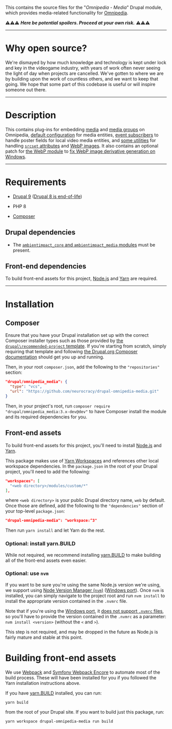 This contains the source files for the "*Omnipedia - Media*" Drupal module,
which provides media-related functionality for
[Omnipedia](https://omnipedia.app/).

⚠️⚠️⚠️ ***Here be potential spoilers. Proceed at your own risk.*** ⚠️⚠️⚠️

----

# Why open source?

We're dismayed by how much knowledge and technology is kept under lock and key
in the videogame industry, with years of work often never seeing the light of
day when projects are cancelled. We've gotten to where we are by building upon
the work of countless others, and we want to keep that going. We hope that some
part of this codebase is useful or will inspire someone out there.

----

# Description

This contains plug-ins for embedding
[media](/src/Plugin/Omnipedia/Element/Media.php) and [media
groups](/src/Plugin/Omnipedia/Element/MediaGroup.php) on Omnipedia, [default
configuration](/config) for media entities, [event
subscribers](/src/EventSubscriber) to handle poster fields for local video media
entities, and [some utilities](/src/Utility) for handling [`srcset`
attributes](https://developer.mozilla.org/en-US/docs/Web/HTML/Element/img#attr-srcset)
and [WebP
images](https://developer.mozilla.org/en-US/docs/Web/Media/Formats/Image_types#webp_image).
It also contains an optional patch for [the WebP
module](https://www.drupal.org/project/webp) to [fix WebP image derivative
generation on
Windows](https://www.drupal.org/project/webp/issues/3161795#comment-14096421).

----

# Requirements

* [Drupal 9](https://www.drupal.org/download) ([Drupal 8 is end-of-life](https://www.drupal.org/psa-2021-11-30))

* PHP 8

* [Composer](https://getcomposer.org/)

## Drupal dependencies

* The [```ambientimpact_core``` and ```ambientimpact_media``` modules](https://github.com/Ambient-Impact/drupal-modules) must be present.

## Front-end dependencies

To build front-end assets for this project, [Node.js](https://nodejs.org/) and
[Yarn](https://yarnpkg.com/) are required.

----

# Installation

## Composer

Ensure that you have your Drupal installation set up with the correct Composer
installer types such as those provided by [the ```drupal\recommended-project```
template](https://www.drupal.org/docs/develop/using-composer/starting-a-site-using-drupal-composer-project-templates#s-drupalrecommended-project).
If you're starting from scratch, simply requiring that template and following
[the Drupal.org Composer
documentation](https://www.drupal.org/docs/develop/using-composer/starting-a-site-using-drupal-composer-project-templates)
should get you up and running.

Then, in your root ```composer.json```, add the following to the
```"repositories"``` section:

```json
"drupal/omnipedia_media": {
  "type": "vcs",
  "url": "https://github.com/neurocracy/drupal-omnipedia-media.git"
}
```

Then, in your project's root, run ```composer require
"drupal/omnipedia_media:3.x-dev@dev"``` to have Composer install the module
and its required dependencies for you.

## Front-end assets

To build front-end assets for this project, you'll need to install
[Node.js](https://nodejs.org/) and [Yarn](https://yarnpkg.com/).

This package makes use of [Yarn
Workspaces](https://yarnpkg.com/features/workspaces) and references other local
workspace dependencies. In the `package.json` in the root of your Drupal
project, you'll need to add the following:

```json
"workspaces": [
  "<web directory>/modules/custom/*"
],
```

where `<web directory>` is your public Drupal directory name, `web` by default.
Once those are defined, add the following to the `"dependencies"` section of
your top-level `package.json`:

```json
"drupal-omnipedia-media": "workspace:^3"
```

Then run `yarn install` and let Yarn do the rest.

### Optional: install yarn.BUILD

While not required, we recommend installing [yarn.BUILD](https://yarn.build/) to
make building all of the front-end assets even easier.

### Optional: use ```nvm```

If you want to be sure you're using the same Node.js version we're using, we
support using [Node Version Manager (```nvm```)](https://github.com/nvm-sh/nvm)
([Windows port](https://github.com/coreybutler/nvm-windows)). Once ```nvm``` is
installed, you can simply navigate to the project root and run ```nvm install```
to install the appropriate version contained in the ```.nvmrc``` file.

Note that if you're using the [Windows
port](https://github.com/coreybutler/nvm-windows), it [does not support
```.nvmrc```
files](https://github.com/coreybutler/nvm-windows/wiki/Common-Issues#why-isnt-nvmrc-supported-why-arent-some-nvm-for-macoslinux-features-supported),
so you'll have to provide the version contained in the ```.nvmrc``` as a
parameter: ```nvm install <version>``` (without the ```<``` and ```>```).

This step is not required, and may be dropped in the future as Node.js is fairly
mature and stable at this point.

# Building front-end assets

We use [Webpack](https://webpack.js.org/) and [Symfony Webpack
Encore](https://symfony.com/doc/current/frontend.html) to automate most of the
build process. These will have been installed for you if you followed the Yarn
installation instructions above.

If you have [yarn.BUILD](https://yarn.build/) installed, you can run:

```
yarn build
```

from the root of your Drupal site. If you want to build just this package, run:

```
yarn workspace drupal-omnipedia-media run build
```
